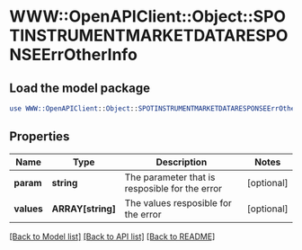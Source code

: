 # WWW::OpenAPIClient::Object::SPOTINSTRUMENTMARKETDATARESPONSEErrOtherInfo

## Load the model package
```perl
use WWW::OpenAPIClient::Object::SPOTINSTRUMENTMARKETDATARESPONSEErrOtherInfo;
```

## Properties
Name | Type | Description | Notes
------------ | ------------- | ------------- | -------------
**param** | **string** | The parameter that is resposible for the error | [optional] 
**values** | **ARRAY[string]** | The values resposible for the error | [optional] 

[[Back to Model list]](../README.md#documentation-for-models) [[Back to API list]](../README.md#documentation-for-api-endpoints) [[Back to README]](../README.md)


